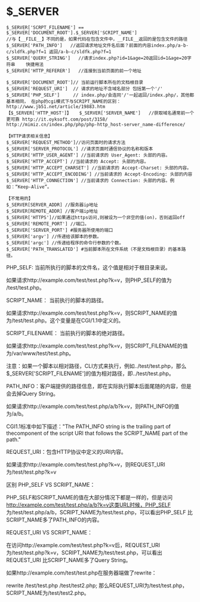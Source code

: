 # $_SERVER

```
$_SERVER['SCRPT_FILENAME'] == $_SERVER['DOCUMENT_ROOT'].$_SERVER['SCRIPT_NAME']
//与【__FILE__】不同的是，如果代码在包含文件中，__FILE__返回的是包含文件的路径
$_SERVER['PATH_INFO']   //返回请求地址文件名后面？前面的内容index.php/a-b-c/sldfk.php?f=1 返回/a-b-c/sldfk.php?f=1
$_SERVER['QUERY_STRING']   //请求index.php?id=1&age=20返回id=1&age=20字符串    快捷用法
$_SERVER['HTTP_REFERER']   //连接到当前页面的前一个地址

$_SERVER['DOCUMENT_ROOT']// 当前运行脚本所在的文档根目录
$_SERVER['REQUEST_URI']  // 请求的地址不含域名部分 包括第一个'/'
$_SERVER['PHP_SELF']     // index.php/会连同'/'一起返回/index.php/，其他都基本相同， 在php的cgi模式下与SCRIPT_NAME的区别：http://www.jb51.net/article/19883.htm
【$_SERVER['HTTP_HOST']】   $_SERVER['SERVER_NAME']   //获取域名通常前一个更可靠 http://it.oyksoft.com/post/3158/    http://mimiz.cn/index.php/php/php-http_host-server_name-difference/

【HTTP请求相关信息】
$_SERVER['REQUEST_METHOD']//访问页面时的请求方法
$_SERVER['SERVER_PROTOCOL'] //请求页面时通信协议的名称和版本
$_SERVER['HTTP_USER_AGENT'] //当前请求的 User_Agent: 头部的内容。
$_SERVER['HTTP_ACCEPT'] //当前请求的 Accept: 头部的内容。
$_SERVER['HTTP_ACCEPT_CHARSET'] //当前请求的 Accept-Charset: 头部的内容。
$_SERVER['HTTP_ACCEPT_ENCODING'] //当前请求的 Accept-Encoding: 头部的内容
$_SERVER['HTTP_CONNECTION'] //当前请求的 Connection: 头部的内容。例如：“Keep-Alive”。

【不常用的】
$_SERVER[SERVER_ADDR] //服务器ip地址
$_SERVER[REMOTE_ADDR] //客户端ip地址
$_SERVER['HTTPS']//如果通过https访问,则被设为一个非空的值(on)，否则返回off
$_SERVER['REMOTE_PORT'] //端口。
$_SERVER['SERVER_PORT'] #服务器所使用的端口
$_SERVER['argv'] //传递给该脚本的参数。
$_SERVER['argc'] //传递给程序的命令行参数的个数。
$_SERVER['PATH_TRANSLATED'] #当前脚本所在文件系统（不是文档根目录）的基本路径。
```

PHP_SELF: 当前所执行的脚本的文件名，这个值是相对于根目录来说。

如果请求http://example.com/test/test.php?k=v，则PHP_SELF的值为
/test/test.php。

SCRIPT_NAME： 当前执行的脚本的路径。

如果请求http://example.com/test/test.php?k=v，则SCRIPT_NAME的值
为/test/test.php。这个变量是在CGI/1.1中定义的。

SCRIPT_FILENAME： 当前执行的脚本的绝对路径。

如果请求http://example.com/test/test.php?k=v，则SCRIPT_FILENAME的值
为/var/www/test/test.php。

注意：如果一个脚本以相对路径，CLI方式来执行，例如../test/test.php，那么
$_SERVER['SCRIPT_FILENAME']的值为相对路径，即../test/test.php。

PATH_INFO：客户端提供的路径信息，即在实际执行脚本后面尾随的内容，但是会去掉Query String。

如果请求http://example.com/test/test.php/a/b?k=v，则PATH_INFO的值为/a/b。

CGI1.1标准中如下描述："The PATH_INFO string is the trailing part of thecomponent of the script URI that follows the SCRIPT_NAME part of the path."

REQUEST_URI：包含HTTP协议中定义的URI内容。

如果请求http://example.com/test/test.php?k=v，则REQUEST_URI
为/test/test.php?k=v

区别
PHP_SELF VS SCRIPT_NAME：

PHP_SELF和SCRIPT_NAME的值在大部分情况下都是一样的，但是访问
http://example.com/test/test.php/a/b?k=v这类URL时候，PHP_SELF
为/test/test.php/a/b，SCRIPT_NAME为/test/test.php，可以看出PHP_SELF
比SCRIPT_NAME多了PATH_INFO的内容。

REQUEST_URI VS SCRIPT_NAME：

在访问http://example.com/test/test.php?k=v后，REQUEST_URI
为/test/test.php?k=v，SCRIPT_NAME为/test/test.php，可以看出REQUEST_URI
比SCRIPT_NAME多了Query String。

如果http://example.com/test/test.php在服务器端做了rewrite：

  rewrite /test/test.php /test/test2.php;
那么REQUEST_URI为/test/test.php，SCRIPT_NAME为/test/test2.php。